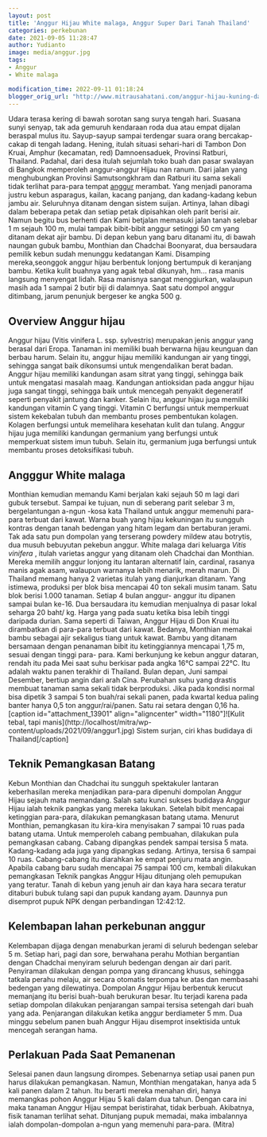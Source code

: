 ```yaml
---
layout: post
title: 'Anggur Hijau White malaga, Anggur Super Dari Tanah Thailand'
categories: perkebunan
date: 2021-09-05 11:28:47
author: Yudianto
image: media/anggur.jpg
tags:
- Anggur
- White malaga

modification_time: 2022-09-11 01:18:24
blogger_orig_url: "http://www.mitrausahatani.com/anggur-hijau-kuning-dari-don-kruai.html"
---
```


Udara terasa kering di bawah sorotan sang surya tengah hari. Suasana sunyi
senyap, tak ada gemuruh kendaraan roda dua atau empat dijalan beraspal mulus
itu. Sayup-sayup sampai terdengar suara orang bercakap-cakap di tengah ladang.
Hening, itulah situasi sehari-hari di Tambon Don Kruai, Amphur (kecamatan,
red) Damnoensaduek, Provinsi Ratburi, Thailand. Padahal, dari desa itulah
sejumlah toko buah dan pasar swalayan di Bangkok memperoleh anggur-anggur
Hijau nan ranum. Dari jalan yang menghubungkan Provinsi Samutsongkhram dan
Ratburi itu sama sekali tidak terlihat para-para tempat
[anggur](https://www.mitrausahatani.com/topik/anggur) merambat. Yang menjadi panorama
justru kebun asparagus, kailan, kacang panjang, dan kadang-kadang kebun jambu
air. Seluruhnya ditanam dengan sistem suijan. Artinya, lahan dibagi dalam
beberapa petak dan setiap petak dipisahkan oleh parit berisi air. Namun begitu
bus berhenti dan Kami betjalan memasuki jalan tanah selebar 1 m sejauh 100 m,
mulai tampak bibit-bibit anggur setinggi 50 cm yang ditanam dekat ajir bambu.
Di depan kebun yang baru ditanami itu, di bawah naungan gubuk bambu, Monthian
dan Chadchai Boonyarat, dua bersaudara pemilik kebun sudah menunggu kedatangan
Kami. Disamping mereka,seonggok anggur hijau berbentuk lonjong bertumpuk di
keranjang bambu. Ketika kulit buahnya yang agak tebal dikunyah, hm... rasa
manis langsung menyengat lidah. Rasa manisnya sangat menggiurkan, walaupun
masih ada 1 sampai 2 butir biji di dalamnya. Saat satu dompol anggur
ditimbang, jarum penunjuk bergeser ke angka 500 g.

## Overview Anggur hijau

Anggur hijau (Vitis vinifera L. ssp. sylvestris) merupakan jenis anggur yang
berasal dari Eropa. Tanaman ini memiliki buah berwarna hijau keunguan dan
berbau harum. Selain itu, anggur hijau memiliki kandungan air yang tinggi,
sehingga sangat baik dikonsumsi untuk mengendalikan berat badan. Anggur hijau
memiliki kandungan asam sitrat yang tinggi, sehingga baik untuk mengatasi
masalah maag. Kandungan antioksidan pada anggur hijau juga sangat tinggi,
sehingga baik untuk mencegah penyakit degeneratif seperti penyakit jantung dan
kanker. Selain itu, anggur hijau juga memiliki kandungan vitamin C yang
tinggi. Vitamin C berfungsi untuk memperkuat sistem kekebalan tubuh dan
membantu proses pembentukan kolagen. Kolagen berfungsi untuk memelihara
kesehatan kulit dan tulang. Anggur hijau juga memiliki kandungan germanium
yang berfungsi untuk memperkuat sistem imun tubuh. Selain itu, germanium juga
berfungsi untuk membantu proses detoksifikasi tubuh.

## Angggur White malaga

Monthian kemudian memandu Kami berjalan kaki sejauh 50 m lagi dari gubuk
tersebut. Sampai ke tujuan, nun di seberang parit selebar 3 m, bergelantungan
a-ngun -kosa kata Thailand untuk anggur memenuhi para-para terbuat dari kawat.
Warna buah yang hijau kekuningan itu sungguh kontras dengan tanah bedengan
yang hitam legam dan bertaburan jerami. Tak ada satu pun dompolan yang
terserang powdery mildew atau botrytis, dua musuh bebuyutan pekebun anggur.
White malaga dari keluarga _Vitis vinifera_ , itulah varietas anggur yang
ditanam oleh Chadchai dan Monthian. Mereka memilih anggur lonjong itu lantaran
alternatif lain, cardinal, rasanya manis agak asam, walaupun warnanya lebih
menarik, merah marun. Di Thailand memang hanya 2 varietas itulah yang
dianjurkan ditanam. Yang istimewa, produksi per blok bisa mencapai 40 ton
sekali musim tanam. Satu blok berisi 1.000 tanaman. Setiap 4 bulan anggur-
anggur itu dipanen sampai bulan ke-16. Dua bersaudara itu kemudian menjualnya
di pasar lokal seharga 20 baht/ kg. Harga yang pada suatu ketika bisa lebih
tinggi daripada durian. Sama seperti di Taiwan, Anggur Hijau di Don Kruai itu
dirambatkan di para-para terbuat dari kawat. Bedanya, Monthian memakai bambu
sebagai ajir sekaligus tiang untuk kawat. Bambu yang ditanam bersamaan dengan
penanaman bibit itu ketinggiannya mencapai 1,75 m, sesuai dengan tinggi para-
para. Kami berkunjung ke kebun anggur dataran, rendah itu pada Mei saat suhu
berkisar pada angka 16°C sampai 22°C. Itu adalah waktu panen terakhir di
Thailand. Bulan depan, Juni sampai Desember, bertiup angin dari arah Cina.
Perubahan suhu yang drastis membuat tanaman sama sekali tidak berproduksi.
Jika pada kondisi normal bisa dipetik 3 sampai 5 ton buah/rai sekali panen,
pada kwartal kedua paling banter hanya 0,5 ton anggur/rai/panen. Satu rai
setara dengan 0,16 ha. [caption id="attachment_13901" align="aligncenter"
width="1180"]![Kulit tebal, tapi manis](http://localhost/mitra/wp-
content/uploads/2021/09/anggur1.jpg) Sistem surjan, ciri khas budidaya di
Thailand[/caption]

## Teknik Pemangkasan Batang

Kebun Monthian dan Chadchai itu sungguh spektakuler lantaran keberhasilan
mereka menjadikan para-para dipenuhi dompolan Anggur Hijau sejauh mata
memandang. Salah satu kunci sukses budidaya Anggur Hijau ialah teknik pangkas
yang mereka lakukan. Setelah bibit mencapai ketinggian para-para, dilakukan
pemangkasan batang utama. Menurut Monthian, pemangkasan itu kira-kira
menyisakan 7 sampai 10 ruas pada batang utama. Untuk memperoleh cabang
pembuahan, dilakukan pula pemangkasan cabang. Cabang dipangkas pendek sampai
tersisa 5 mata. Kadang-kadang ada juga yang dipangkas sedang. Artinya, tersisa
6 sampai 10 ruas. Cabang-cabang itu diarahkan ke empat penjuru mata angin.
Apabila cabang baru sudah mencapai 75 sampai 100 cm, kembali dilakukan
pemangkasan Teknik pangkas Anggur Hijau ditunjang oleh pemupukan yang teratur.
Tanah di kebun yang jenuh air dan kaya hara secara teratur ditaburi bubuk
tulang sapi dan pupuk kandang ayam. Daunnya pun disemprot pupuk NPK dengan
perbandingan 12:42:12.

## Kelembapan lahan perkebunan anggur

Kelembapan dijaga dengan menaburkan jerami di seluruh bedengan selebar 5 m.
Setiap hari, pagi dan sore, berwahana perahu Mothian bergantian dengan
Chadchai menyiram seluruh bedengan dengan air dari parit. Penyiraman dilakukan
dengan pompa yang dirancang khusus, sehingga tatkala perahu melaju, air secara
otomatis terpompa ke atas dan membasahi bedengan yang dilewatinya. Dompolan
Anggur Hijau berbentuk kerucut memanjang itu berisi buah-buah berukuran besar.
Itu terjadi karena pada setiap dompolan dilakukan penjarangan sampai tersisa
setengah dari buah yang ada. Penjarangan dilakukan ketika anggur berdiameter 5
mm. Dua minggu sebelum panen buah Anggur Hijau disemprot insektisida untuk
mencegah serangan hama.

## Perlakuan Pada Saat Pemanenan

Selesai panen daun langsung dirompes. Sebenarnya setiap usai panen pun harus
dilakukan pemangkasan. Namun, Monthian mengatakan, hanya ada 5 kali panen
dalam 2 tahun. Itu berarti mereka menahan diri, hanya memangkas pohon Anggur
Hijau 5 kali dalam dua tahun. Dengan cara ini maka tanaman Anggur Hijau sempat
beristirahat, tidak berbuah. Akibatnya, fisik tanaman terlihat sehat.
Ditunjang pupuk memadai, maka imbalannya ialah dompolan-dompolan a-ngun yang
memenuhi para-para. (Mitra)


